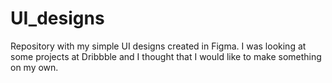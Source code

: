 # UI_designs
Repository with my simple UI designs created in Figma.
I was looking at some projects at Dribbble and I thought that I would like to make something on my own.